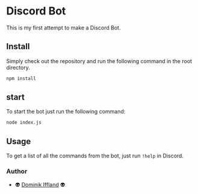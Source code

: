 # Discord Bot
This is my first attempt to make a Discord Bot.

## Install
Simply check out the repository and run the following command in the root directory.
```sh
npm install
```

## start
To start the bot just run the following command:
```sh
node index.js
```

## Usage
To get a list of all the commands from the bot, just run `!help` in Discord.

### Author
* :alien: [Dominik Iffland](https://github.com/domi877) :alien:
